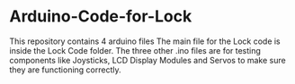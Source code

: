 # Arduino-Code-for-Lock
This repository contains 4 arduino files
The main file for the Lock code is inside the Lock Code folder.
The three other .ino files are for testing components like Joysticks, LCD Display Modules and Servos to make sure they are functioning correctly.
